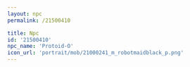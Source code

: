 ```yaml
---
layout: npc
permalink: /21500410

title: Npc
id: '21500410'
npc_name: 'Protoid-O'
icon_url: 'portrait/mob/21000241_m_robotmaidblack_p.png'
---
```

